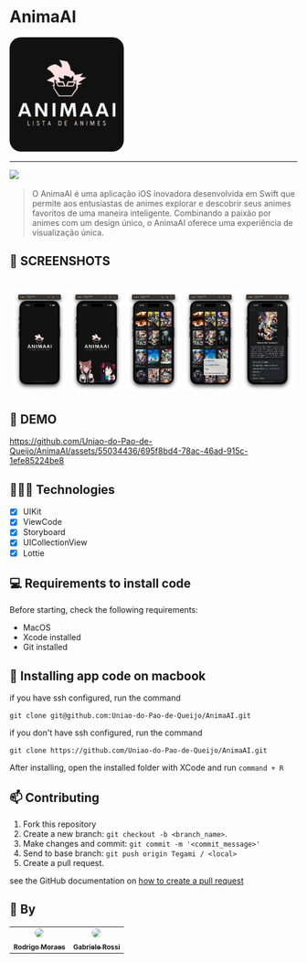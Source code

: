 # AnimaAI

<img width="200" style="border-radius:10%;" src="./assets/logo.png">

<hr>

<img src="https://img.shields.io/badge/Swift-FA7343?style=for-the-badge&logo=swift&logoColor=white">

> O AnimaAI é uma aplicação iOS inovadora desenvolvida em Swift que permite aos entusiastas de animes explorar e descobrir seus animes favoritos de uma maneira inteligente. Combinando a paixão por animes com um design único, o AnimaAI oferece uma experiência de visualização única.

## 💼 SCREENSHOTS

<h1 align="center">
  <img alt="Notes Splash" src="./assets/screen_one.png" width="18.5%">
  <img alt="Notes Page" src="./assets/screen_two.png" width="18.5%">
  <img alt="Sobre Page" src="./assets/screen_three.png" width="18.5%">
  <img alt="Note Page" src="./assets/screen_four.png" width="18.5%">
  <img alt="Settings Page" src="./assets/screen_five.png" width="18.5%">
</h1>

## 🎥 DEMO

https://github.com/Uniao-do-Pao-de-Queijo/AnimaAI/assets/55034436/695f8bd4-78ac-46ad-915c-1efe85224be8


## 👩🏾‍💻 Technologies

- [x] UIKit
- [x] ViewCode
- [x] Storyboard
- [x] UICollectionView
- [x] Lottie

## 💻 Requirements to install code

Before starting, check the following requirements:

- MacOS
- Xcode installed
- Git installed

## 🚀 Installing app code on macbook

if you have ssh configured, run the command

```
git clone git@github.com:Uniao-do-Pao-de-Queijo/AnimaAI.git
```

if you don't have ssh configured, run the command

```
git clone https://github.com/Uniao-do-Pao-de-Queijo/AnimaAI.git
```

After installing, open the installed folder with XCode and run `command + R`

## 📫 Contributing

1. Fork this repository
2. Create a new branch: `git checkout -b <branch_name>`.
3. Make changes and commit: `git commit -m '<commit_message>'`
4. Send to base branch: `git push origin Tegami / <local>`
5. Create a pull request.

see the GitHub documentation on [how to create a pull request](https://help.github.com/en/github/collaborating-with-issues-and-pull-requests/creating-a-pull-request)

## 🤝 By

<table>
  <tr>
    <td align="center">
      <a href="https://github.com/rod-moraes">
        <img src="https://github.com/rod-moraes.png" style="border-radius:50%;" width="100px;"/><br>
        <sub>
          <b>Rodrigo Moraes</b>
        </sub>
      </a>
    </td>
    <td align="center">
      <a href="https://github.com/gabsrossi">
        <img src="https://github.com/gabsrossi.png" style="border-radius:50%;"  width="100px;"/><br>
        <sub>
          <b>Gabriele Rossi</b>
        </sub>
      </a>
    </td>
  </tr>
</table>
